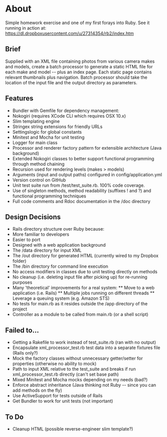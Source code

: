 # About

Simple homework exercise and one of my first forays into Ruby. See it running in action at:
https://dl.dropboxusercontent.com/u/27314354/rb2/index.htm

## Brief

Supplied with an XML file containing photos from various camera makes and models, create a batch processor to generate a
static HTML file for each make and model -- plus an index page. Each static page contains relevant thumbnails plus
navigation. Batch processor should take the location of the input file and the output directory as parameters.

## Features

* Bundler with Gemfile for dependency management:
 * Nokogiri (requires XCode CLI which requires OSX 10.x)
 * Slim templating engine
 * Stringex string extensions for friendly URLs
 * Settingslogic for global constants
 * Minitest and Mocha for unit testing
* Logger for main class
* Processor and renderer factory pattern for extensible architecture (Java background)
* Extended Nokogiri classes to better support functional programming through method chaining
* Recursion used for rendering levels (makes > models)
* Arguments (input and output paths) configured in config/application.yml
* Version control on GitHub
* Unit test suite run from /test/test_suite.rb. 100% code coverage.
* Use of singleton methods, method readability (suffixes ! and ?) and functional programming techniques
* Full code comments and Rdoc documentation in the /doc directory

## Design Decisions

* Rails directory structure over Ruby because:
 * More familiar to developers
 * Easier to port
 * Designed with a web application background
 * The /data directory for input XML
 * The /out directory for generated HTML (currently wired to my Dropbox folder)
 * The /bin directory for command line execution
* No access modifiers in classes due to unit testing directly on methods
* No cleanup (i.e. deleting input file after picking up) for re-running purposes
* Many 'theoretical' improvements for a real system:
** Move to a web application (i.e. Rails)
** Multiple jobs running on different threads
** Leverage a queuing system (e.g. Amazon STS)
* No tests for main.rb as it resides outside the /app directory of the project
* Controller as a module to be called from main.rb (or a shell script)

## Failed to...

* Getting a Rakefile to work instead of test_suite.rb (ran with no output)
* Encapsulate xml_processor_test.rb test data into a separate fixtures file (Rails only?)
* Mock the factory classes without unnecessary getter/setter for properties (otherwise no ability to mock)
* Path to input XML relative to the test_suite and breaks if run xml_processor_test.rb directly (can't set base path)
* Mixed Minitest and Mocha mocks depending on my needs (bad?)
* Enforce abstract inheritance (Java thinking not Ruby -- since you can add methods on the fly)
* Use ActiveSupport for tests outside of Rails
* Get Bundler to work for unit tests (not important)

## To Do

* Cleanup HTML (possible reverse-engineer slim template?)